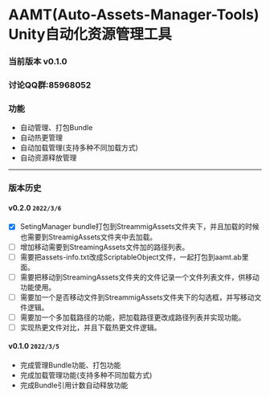 # AAMT(Auto-Assets-Manager-Tools) Unity自动化资源管理工具

### 当前版本 v0.1.0

### 讨论QQ群:85968052

### 功能

- 自动管理、打包Bundle
- 自动热更管理
- 自动加载管理(支持多种不同加载方式)
- 自动资源释放管理

---

### 版本历史

#### v0.2.0 `2022/3/6`

- [X]  SetingManager bundle打包到StreammigAssets文件夹下，并且加载的时候也需要到StreamigAssets文件夹中去加载。
- [ ]  增加移动需要到StreamingAssets文件加的路径列表。
- [ ]  需要把assets-info.txt改成ScriptableObject文件，一起打包到aamt.ab里面。
- [ ]  需要把移动到StreamingAssets文件夹的文件记录一个文件列表文件，供移动功能使用。
- [ ]  需要加一个是否移动文件到StreammigAssets文件夹下的勾选框，并写移动文件逻辑。
- [ ]  需要加一个多加载路径的功能，把加载路径更改成路径列表并实现功能。
- [ ]  实现热更文件对比，并且下载热更文件逻辑。

#### v0.1.0 `2022/3/5`

- 完成管理Bundle功能、打包功能
- 完成加载管理功能(支持多种不同加载方式)
- 完成Bundle引用计数自动释放功能
